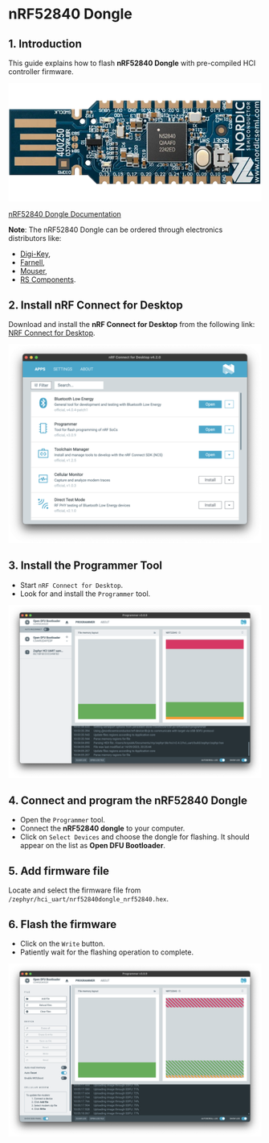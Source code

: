 # nRF52840 Dongle

## 1. Introduction

This guide explains how to flash **nRF52840 Dongle** with pre-compiled HCI controller firmware.

![nRF52840 Dongle Image](./imgs/nRF52840-Dongle.png)

[nRF52840 Dongle Documentation](https://www.nordicsemi.com/Products/Development-hardware/nrf52840-dongle)

**Note**: The nRF52840 Dongle can be ordered through electronics distributors like:

- [Digi-Key](https://www.digikey.com/),
- [Farnell](https://www.farnell.com/),
- [Mouser](https://www.mouser.com/),
- [RS Components](https://www.rs-online.com/).

## 2. Install nRF Connect for Desktop

Download and install the **nRF Connect for Desktop** from the following link: [NRF Connect for Desktop](https://www.nordicsemi.com/Products/Development-tools/nRF-Connect-for-Desktop/Download?lang=en#infotabs).

![nRF Connect for Desktop Installation Image](imgs/nrf-connect.png)

## 3. Install the Programmer Tool

- Start `nRF Connect for Desktop`.
- Look for and install the `Programmer` tool.

![Programmer Tool Image](imgs/nrf-select-device.png)

## 4. Connect and program the nRF52840 Dongle

- Open the `Programmer` tool.
- Connect the **nRF52840 dongle** to your computer.
- Click on `Select Devices` and choose the dongle for flashing. It should appear on the list as **Open DFU Bootloader**.

## 5. Add firmware file

Locate and select the firmware file from `/zephyr/hci_uart/nrf52840dongle_nrf52840.hex`.

## 6. Flash the firmware

- Click on the `Write` button.
- Patiently wait for the flashing operation to complete.

![Programmer Tool Image](imgs/nrf-flashing.png)
